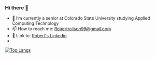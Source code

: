 ### Hi there 👋
- 🌱 I’m currently a senior at Colorado State University studying Applied Computing Technology 
- 📫 How to reach me: Robertrolison99@gmail.com
- :link: Link to: [Robert's Linkedin](https://www.linkedin.com/in/robert-rolison-233b69212/)
- 
[![Top Langs](https://github-readme-stats.vercel.app/api/top-langs/?username=RobbyPrograms&langs_count=8&count-private=true)](https://github.com/RobbyPrograms/github-readme-stats)



<!--
**RobbyPrograms/RobbyPrograms** is a ✨ _special_ ✨ repository because its `README.md` (this file) appears on your GitHub profile.

Here are some ideas to get you started:

- 🔭 I’m currently working on ...
- 🌱 I’m currently learning ...
- 👯 I’m looking to collaborate on ...
- 🤔 I’m looking for help with ...
- 💬 Ask me about ...
- 📫 How to reach me: ...
- 😄 Pronouns: ...
- ⚡ Fun fact: ...
-->
